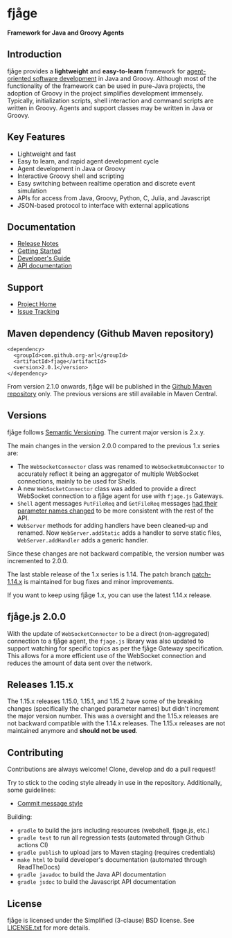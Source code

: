 fjåge
=====
**Framework for Java and Groovy Agents**

Introduction
------------

fjåge provides a **lightweight** and **easy-to-learn** framework for [agent-oriented software development](http://en.wikipedia.org/wiki/Agent-oriented_programming) in Java and Groovy. Although most of the functionality of the framework can be used in pure-Java projects, the adoption of Groovy in the project simplifies development immensely. Typically, initialization scripts, shell interaction and command scripts are written in Groovy. Agents and support classes may be written in Java or Groovy.

Key Features
------------

* Lightweight and fast
* Easy to learn, and rapid agent development cycle
* Agent development in Java or Groovy
* Interactive Groovy shell and scripting
* Easy switching between realtime operation and discrete event simulation
* APIs for access from Java, Groovy, Python, C, Julia, and Javascript
* JSON-based protocol to interface with external applications

Documentation
-------------

* [Release Notes](ReleaseNotes.md)
* [Getting Started](https://fjage.readthedocs.io/en/latest/quickstart.html)
* [Developer's Guide](https://fjage.readthedocs.io/en/latest/)
* [API documentation](http://org-arl.github.io/fjage/javadoc/)

Support
-------

* [Project Home](http://github.com/org-arl/fjage)
* [Issue Tracking](http://github.com/org-arl/fjage/issues)

Maven dependency (Github Maven repository)
------------------------

    <dependency>
      <groupId>com.github.org-arl</groupId>
      <artifactId>fjage</artifactId>
      <version>2.0.1</version>
    </dependency>

From version 2.1.0 onwards, fjåge will be published in the [Github Maven repository](https://docs.github.com/en/packages/working-with-a-github-packages-registry/working-with-the-apache-maven-registry) only. The previous versions are still available in Maven Central.

Versions
-------------

fjåge follows [Semantic Versioning](http://semver.org/). The current major version is 2.x.y.

The main changes in the version 2.0.0 compared to the previous 1.x series are:

* The `WebSocketConnector` class was renamed to `WebSocketHubConnector` to accurately reflect it being an aggregator of multiple WebSocket connections, mainly to be used for Shells.
* A new `WebSocketConnector` class was added to provide a direct WebSocket connection to a fjåge agent for use with `fjage.js` Gateways.
* `Shell` agent messages `PutFileReq` and `GetFileReq` messages [had their parameter names changed](https://github.com/org-arl/fjage/commit/a3314d557109c1a77b4cd95f8514a3f0c6cf0950) to be more consistent with the rest of the API.
* `WebServer` methods for adding handlers have been cleaned-up and renamed. Now `WebServer.addStatic` adds a handler to serve static files, `WebServer.addHandler` adds a generic handler.

Since these changes are not backward compatible, the version number was incremented to 2.0.0.

The last stable release of the 1.x series is 1.14. The patch branch [patch-1.14.x](https://github.com/org-arl/fjage/commits/patch-v1.14.x/) is maintained for bug fixes and minor improvements.

If you want to keep using fjåge 1.x, you can use the latest 1.14.x release.

## fjåge.js 2.0.0

With the update of `WebSocketConnector` to be a direct (non-aggregated) connection to a fjåge agent, the `fjage.js` library was also updated to support watching for specific topics as per the fjåge Gateway specification. This allows for a more efficient use of the WebSocket connection and reduces the amount of data sent over the network.

## Releases 1.15.x

The 1.15.x releases 1.15.0, 1.15.1, and 1.15.2 have some of the breaking changes (specifically the changed parameter names) but didn't increment the major version number. This was a oversight and the 1.15.x releases are not backward compatible with the 1.14.x releases. The 1.15.x releases are not maintained anymore and **should not be used**.

Contributing
------------

Contributions are always welcome! Clone, develop and do a pull request!

Try to stick to the coding style already in use in the repository. Additionally, some guidelines:

* [Commit message style](https://github.com/angular/angular.js/blob/master/DEVELOPERS.md#commits)

Building:

* `gradle` to build the jars including resources (webshell, fjage.js, etc.)
* `gradle test` to run all regression tests (automated through Github actions CI)
* `gradle publish` to upload jars to Maven staging (requires credentials)
* `make html` to build developer's documentation (automated through ReadTheDocs)
* `gradle javadoc` to build the Java API documentation
* `gradle jsdoc` to build the Javascript API documentation

License
-------

fjåge is licensed under the Simplified (3-clause) BSD license.
See [LICENSE.txt](http://github.com/org-arl/fjage/blob/master/LICENSE.txt) for more details.

